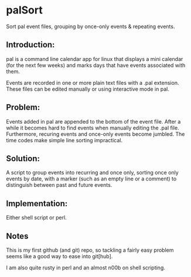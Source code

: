 palSort
=======

Sort pal event files, grouping by once-only events &amp; repeating events.

Introduction:
------------

pal is a command line calendar app for linux that displays a mini calendar (for the next few weeks) and
marks days that have events associated with them.

Events are recorded in one or more plain text files with a .pal extension. These files can be edited 
manually or using interactive mode in pal. 

Problem:
-------
Events added in pal are appended to the bottom of the event file. After a while it becomes hard to find events
when manually editing the .pal file. Furthermore, recuring events and once-only events become jumbled. The time
codes make simple line sorting impractical.


Solution:
--------

A script to group events into recurring and once only, sorting once only events
by date, with a marker (such as an empty line or a  comment) to distinguish between past and future events.

Implementation:
--------------

Either shell script or perl.

Notes
-----
This is my first github (and git) repo, so tackling a fairly easy problem seems like a good way to ease into git[hub].

I am also quite rusty in perl and an almost n00b on shell scripting.

